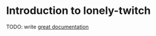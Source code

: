 # Introduction to lonely-twitch

TODO: write [great documentation](http://jacobian.org/writing/what-to-write/)
